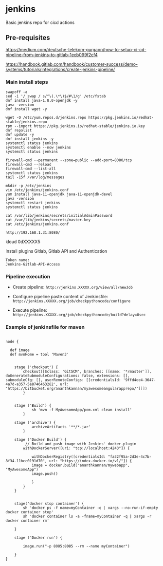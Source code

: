 # jenkins

Basic jenkins repo for cicd actions

## Pre-requisites

https://medium.com/deutsche-telekom-gurgaon/how-to-setup-ci-cd-pipeline-from-jenkins-to-gitlab-1ecb099f2cf4

https://handbook.gitlab.com/handbook/customer-success/demo-systems/tutorials/integrations/create-jenkins-pipeline/

### Main install steps

```
swapoff -a
sed -i '/ swap / s/^\(.\*\)$/#\1/g' /etc/fstab
dnf install java-1.8.0-openjdk -y
java -version
dnf install wget -y
```

```
wget -O /etc/yum.repos.d/jenkins.repo https://pkg.jenkins.io/redhat-stable/jenkins.repo
rpm --import https://pkg.jenkins.io/redhat-stable/jenkins.io.key
dnf repolist
dnf update -y
dnf install jenkins -y
systemctl status jenkins
systemctl enable --now jenkins
systemctl status jenkins
```

```
firewall-cmd --permanent --zone=public --add-port=8080/tcp
firewall-cmd --reload
firewall-cmd --list-all
systemctl status jenkins
tail -15f /var/log/messages
```

```
mkdir -p /etc/jenkins
vim /etc/jenkins/jenkins.conf
yum install java-11-openjdk java-11-openjdk-devel
java -version
systemctl restart jenkins
systemctl status jenkins
```

```
cat /var/lib/jenkins/secrets/initialAdminPassword
cat /var/lib/jenkins/secrets/master.key
cat /etc/jenkins/jenkins.conf
```

`http://192.168.1.31:8080/`

kloud
0dXXXXX5

Install plugins Gitlab, Gitlab API and Authentication

```
Token name:
Jenkins-Gitlab-API-Access
```

### Pipeline execution

- Create pipeline:
  `http://jenkins.XXXXX.org/view/all/newJob`

- Configure pipeline paste content of Jenkinsfile:
  `http://jenkins.XXXXX.org/job/checkpythoncode/configure`

- Execute pipeline:
  `http://jenkins.XXXXX.org/job/checkpythoncode/build?delay=0sec`

### Example of jenkinsfile for maven

```

node {

  def image
  def mvnHome = tool 'Maven3'


    stage ('checkout') {
        checkout([$class: 'GitSCM', branches: [[name: '*/master']], doGenerateSubmoduleConfigurations: false, extensions: [], submoduleCfg: [], userRemoteConfigs: [[credentialsId: '9ffd4ee4-3647-4a7d-a357-5e8746463282', url: 'https://bitbucket.org/ananthkannan/myawesomeangularapprepo/']]])
        }


    stage ('Build') {
            sh 'mvn -f MyAwesomeApp/pom.xml clean install'
        }

    stage ('archive') {
            archiveArtifacts '**/*.jar'
        }

    stage ('Docker Build') {
         // Build and push image with Jenkins' docker-plugin
        withDockerServer([uri: "tcp://localhost:4243"]) {

            withDockerRegistry([credentialsId: "fa32f95a-2d3e-4c7b-8f34-11bcc0191d70", url: "https://index.docker.io/v1/"]) {
            image = docker.build("ananthkannan/mywebapp", "MyAwesomeApp")
            image.push()

            }
        }
    }


    stage('docker stop container') {
        sh 'docker ps -f name=myContainer -q | xargs --no-run-if-empty docker container stop'
        sh 'docker container ls -a -fname=myContainer -q | xargs -r docker container rm'

    }

    stage ('Docker run') {

        image.run("-p 8085:8085 --rm --name myContainer")

    }
}
```

